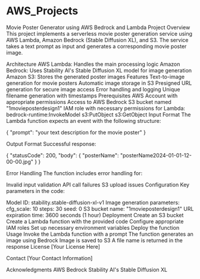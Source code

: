
# AWS_Projects
Movie Poster Generator using AWS Bedrock and Lambda
Project Overview
This project implements a serverless movie poster generation service using AWS Lambda, Amazon Bedrock (Stable Diffusion XL), and S3. The service takes a text prompt as input and generates a corresponding movie poster image.

Architecture
AWS Lambda: Handles the main processing logic
Amazon Bedrock: Uses Stability AI's Stable Diffusion XL model for image generation
Amazon S3: Stores the generated poster images
Features
Text-to-image generation for movie posters
Automatic image storage in S3
Presigned URL generation for secure image access
Error handling and logging
Unique filename generation with timestamps
Prerequisites
AWS Account with appropriate permissions
Access to AWS Bedrock
S3 bucket named "1movieposterdesign1"
IAM role with necessary permissions for Lambda:
bedrock-runtime:InvokeModel
s3:PutObject
s3:GetObject
Input Format
The Lambda function expects an event with the following structure:

    
{
    "prompt": "your text description for the movie poster"
}

    

    
Output Format
Successful response:

    
{
    "statusCode": 200,
    "body": {
        "posterName": "posterName2024-01-01-12-00-00.jpg"
    }
}

    

    
Error Handling
The function includes error handling for:

Invalid input validation
API call failures
S3 upload issues
Configuration
Key parameters in the code:

Model ID: stability.stable-diffusion-xl-v1
Image generation parameters:
cfg_scale: 10
steps: 30
seed: 0
S3 bucket name: "1movieposterdesign1"
URL expiration time: 3600 seconds (1 hour)
Deployment
Create an S3 bucket
Create a Lambda function with the provided code
Configure appropriate IAM roles
Set up necessary environment variables
Deploy the function
Usage
Invoke the Lambda function with a prompt
The function generates an image using Bedrock
Image is saved to S3
A file name is returned in the response
License
[Your License Here]

Contact
[Your Contact Information]

Acknowledgments
AWS Bedrock
Stability AI's Stable Diffusion XL
